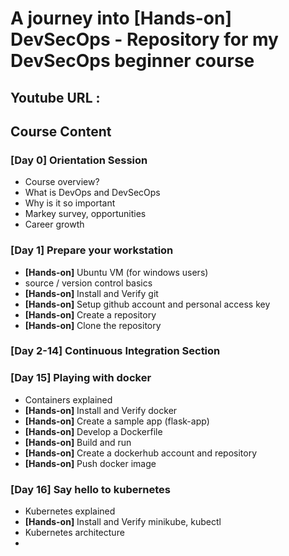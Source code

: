 # A journey into [Hands-on] DevSecOps - Repository for my DevSecOps beginner course

## Youtube URL :  

## Course Content

### [Day 0] Orientation Session
- Course overview?
- What is DevOps and DevSecOps
- Why is it so important
- Markey survey, opportunities
- Career growth 

### [Day 1] Prepare your workstation
- **[Hands-on]** Ubuntu VM (for windows users)
- source / version control basics 
- **[Hands-on]** Install and Verify git
- **[Hands-on]** Setup github account and personal access key
- **[Hands-on]** Create a repository
- **[Hands-on]** Clone the repository

### [Day 2-14] Continuous Integration Section

### [Day 15] Playing with docker
- Containers explained
- **[Hands-on]** Install and Verify docker
- **[Hands-on]** Create a sample app (flask-app)
- **[Hands-on]** Develop a Dockerfile
- **[Hands-on]** Build and run
- **[Hands-on]** Create a dockerhub account and repository
- **[Hands-on]** Push docker image

### [Day 16] Say hello to kubernetes
- Kubernetes explained
- **[Hands-on]** Install and Verify minikube, kubectl
- Kubernetes architecture
- 